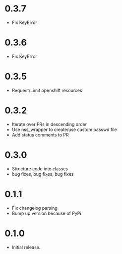# 0.3.7
* Fix KeyError

# 0.3.6
* Fix KeyError

# 0.3.5
* Request/Limit openshift resources

# 0.3.2
* Iterate over PRs in descending order
* Use nss_wrapper to create/use custom passwd file
* Add status comments to PR

# 0.3.0
* Structure code into classes
* bug fixes, bug fixes, bug fixes

# 0.1.1
* Fix changelog parsing
* Bump up version because of PyPi

# 0.1.0

* Initial release.
